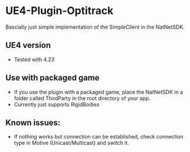 # UE4-Plugin-Optitrack
Bascially just simple implementation of the SimpleClient in the NatNetSDK.

## UE4 version
* Tested with 4.23

## Use with packaged game
* If you use the plugin with a packaged game, place the NatNetSDK in a folder called ThirdParty in the root directory of your app.
* Currently just supports RigidBodies

## Known issues:
* If nothing works but connection can be established, check connection type in Motive (Unicast/Multicast) and switch it.